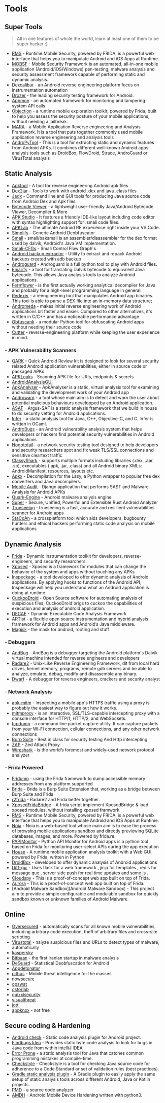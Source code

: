 # Tools

## Super Tools
> All in one features of whole the world, learn at least one of them to be super hacker :)

* [RMS](https://github.com/m0bilesecurity/RMS-Runtime-Mobile-Security) - Runtime Mobile Security, powered by FRIDA, is a powerful web interface that helps you to manipulate Android and iOS Apps at Runtime.
* [MOBSF](https://github.com/MobSF/Mobile-Security-Framework-MobSF) - Mobile Security Framework is an automated, all-in-one mobile application (Android/iOS/Windows) pen-testing, malware analysis and security assessment framework capable of performing static and dynamic analysis.
* [Dexcalibur](https://github.com/FrenchYeti/dexcalibur) - an Android reverse engineering platform focus on instrumentation automation
* [Drozer](https://github.com/FSecureLABS/drozer) - the leading security testing framework for Android.
* [Appmon](https://github.com/dpnishant/appmon) -  an automated framework for monitoring and tampering system API calls
* [Objection](https://github.com/sensepost/objection) - a runtime mobile exploration toolkit, powered by Frida, built to help you assess the security posture of your mobile applications, without needing a jailbreak.
* [MARA](https://github.com/xtiankisutsa/MARA_Framework) - a Mobile Application Reverse engineering and Analysis Framework. It is a tool that puts together commonly used mobile application reverse engineering and analysis tools
* [AndroPyTool](https://github.com/alexMyG/AndroPyTool) - This is a tool for extracting static and dynamic features from Android APKs. It combines different well-known Android apps analysis tools such as DroidBox, FlowDroid, Strace, AndroGuard or VirusTotal analysis

## Static Analysis
* [Apktool](https://ibotpeaches.github.io/Apktool/) - A tool for reverse engineering Android apk files
* [Dex2jar](https://github.com/pxb1988/dex2jar) - Tools to work with android .dex and java .class files
* [Jadx](https://github.com/skylot/jadx) - Command line and GUI tools for producing Java source code from Android Dex and Apk files
* [Bytecode Viewer](https://github.com/Konloch/bytecode-viewer) - a lightweight user-friendly Java/Android Bytecode Viewer, Decompiler & More
* [APK Studio](https://github.com/vaibhavpandeyvpz/apkstudio) - It features a friendly IDE-like layout including code editor with syntax highlighting support for .smali code files.
* [APKLab](https://github.com/APKLab/APKLab) - The ultimate Android RE experience right inside your VS Code.
* [Simplify](https://github.com/CalebFenton/simplify) - Generic Android Deobfuscator
* [Smali](https://github.com/JesusFreke/smali) - smali/baksmali is an assembler/disassembler for the dex format used by dalvik, Android's Java VM implementation.
* [Smali-CFGs](https://github.com/EugenioDelfa/Smali-CFGs) - Smali Control Flow Graph's
* [Android backup extractor](https://github.com/nelenkov/android-backup-extractor) - Utility to extract and repack Android backups created with adb backup
* [Androguard](https://github.com/androguard/androguard) - Androguard is a full python tool to play with Android files.
* [Enjarify](https://github.com/Storyyeller/enjarify) - a tool for translating Dalvik bytecode to equivalent Java bytecode. This allows Java analysis tools to analyze Android applications.
* [Fernflower](https://github.com/fesh0r/fernflower) -  is the first actually working analytical decompiler for Java and probably for a high-level programming language in general.
* [Redexer](https://github.com/plum-umd/redexer) - a reengineering tool that manipulates Android app binaries. This tool is able to parse a DEX file into an in-memory data structure;
* [Andromeda](https://github.com/secrary/Andromeda) - makes initial reverse engineering work of Android applications bit faster and easier. Compared to other alternatives, it's written in C/C++ and has a noticeable performance advantage
* [Obfuscapk](https://github.com/ClaudiuGeorgiu/Obfuscapk) - a modular Python tool for obfuscating Android apps without needing their source code
* [Cutter](https://cutter.re/) - reverse-engineering platform while keeping the user experience in mind.

### - APK Vulnerability Scanners
* [QARK](https://github.com/linkedin/qark) - Quick Android Review kit is designed to look for several security related Android application vulnerabilities, either in source code or packaged APKs
* [APKLeaks](https://github.com/dwisiswant0/apkleaks) - Scanning APK file for URIs, endpoints & secrets.
* [AndroidAnalysisGUI](https://github.com/honeynet/apkinspector/) 
* [ApkAnalyser](https://github.com/sonyxperiadev/ApkAnalyser) - ApkAnalyser is a static, virtual analysis tool for examining and validating 
the development work of your Android app
* [Androwarn](https://github.com/maaaaz/androwarn/) - a tool whose main aim is to detect and warn the user about potential malicious behaviours developped by an Android application.
* [ASAF](http://pag.arguslab.org/argus-saf) - Argus-SAF is a static analysis framework that we build in house to do security vetting for Android applications.
* [Infer](https://github.com/facebook/infer) - a static analysis tool for Java, C++, Objective-C, and C. Infer is written in OCaml.
* [AndroBugs](https://github.com/AndroBugs/AndroBugs_Framework) - an Android vulnerability analysis system that helps developers or hackers find potential security vulnerabilities in Android applications
* [Nogotofail](https://github.com/google/nogotofail) - a network security testing tool designed to help developers and security researchers spot and fix weak TLS/SSL connections and sensitive cleartext traffic
* [ClassyShark](https://github.com/google/android-classyshark) -  supports multiple formats including libraries (.dex, .aar, .so), executables (.apk, .jar, .class) and all Android binary XMLs: AndroidManifest, resources, layouts etc.
* [Apkx](https://github.com/b-mueller/apkx) - Decompilation for the Lazy, a Python wrapper to popular free dex converters and Java decompilers.
* [Mobile Audit](https://github.com/mpast/mobileAudit) - Django application that performs SAST and Malware Analysis for Android APKs
* [Quark-Engine](https://github.com/quark-engine/quark-engine) - Android malware analysis engine
* [Super](https://github.com/SUPERAndroidAnalyzer/super) - Secure, Unified, Powerful and Extensible Rust Android Analyzer
* [Trueseeing](https://github.com/monolithworks/trueseeing) - trueseeing is a fast, accurate and resillient vulnerabilities scanner for Android apps
* [StaCoAn](https://github.com/vincentcox/StaCoAn) - a crossplatform tool which aids developers, bugbounty hunters and ethical hackers performing static code analysis on mobile applications

## Dynamic Analysis
* [Frida](https://frida.re/) - Dynamic instrumentation toolkit for developers, reverse-engineers, and security researchers.
* [Xposed](https://repo.xposed.info/module/de.robv.android.xposed.installer) - Xposed is a framework for modules that can change the behavior of the system and apps without touching any APKs
* [Inspeckage](https://github.com/ac-pm/Inspeckage) - a tool developed to offer dynamic analysis of Android applications. By applying hooks to functions of the Android API, Inspeckage will help you understand what an Android application is doing at runtime
* [CuckooDroid](https://github.com/idanr1986/cuckoo-droid) - Open Source software for automating analysis of suspicious files, CuckooDroid brigs to cuckoo the capabilities of execution and analysis of android application.
* [DECAF](https://github.com/decaf-project/DECAF) - Dynamic Executable Code Analysis Framework
* [ARTist](https://artist.cispa.saarland/) - a flexible open source instrumentation and hybrid analysis framework for Android apps and Android’s Java middleware.
* [Magisk](https://forum.xda-developers.com/t/magisk-the-magic-mask-for-android.3473445/) - the mask for android, rooting and stuff
### - Debuggers
* [AndBug](https://github.com/swdunlop/AndBug) - AndBug is a debugger targeting the Android platform's Dalvik virtual machine intended for reverse engineers and developers
* [Radare2](https://github.com/radareorg/radare2) - Unix-Like Reverse Engineering Framework, dit from local hard drives, kernel memory, programs, remote gdb servers and be able to analyze, emulate, debug, modify and disassemble any binary.
* [Dwarf](https://github.com/iGio90/Dwarf) - A debugger for reverse engineers, crackers and security analyst
### - Network Analysis
* [apk-mitm](https://github.com/shroudedcode/apk-mitm) - Inspecting a mobile app's HTTPS traffic using a proxy is probably the easiest way to figure out how it works.
* [mitmproxy](https://github.com/mitmproxy/mitmproxy) - is an interactive, SSL/TLS-capable intercepting proxy with a console interface for HTTP/1, HTTP/2, and WebSockets.
* [tcpdump](https://www.androidtcpdump.com/) - a command line packet capture utility. It can capture packets from your Wi-Fi connection, cellular connections, and any other network connections 
* [Burp Suite](https://portswigger.net/burp) - Best in class for security testing And Http intercepting
* [ZAP](https://www.zaproxy.org/) - Zed Attack Proxy
* [Wireshark](https://www.wireshark.org/download.html) - is the world’s foremost and widely-used network protocol analyzer
### - Frida Powered
* [Fridump](https://github.com/Nightbringer21/fridump) - using the Frida framework to dump accessible memory addresses from any platform supported
* [Brida](https://github.com/federicodotta/Brida) - Brida is a Burp Suite Extension that, working as a bridge between Burp Suite and Frida
* [r2frida](https://github.com/nowsecure/r2frida) - Radare2 and Frida better together.
* [XposedFridaBridge](https://github.com/monkeylord/XposedFridaBridge) - A frida script implement XposedBridge & load xposed modules, without installing xposed framwork.
* [RMS](https://github.com/m0bilesecurity/RMS-Runtime-Mobile-Security) - Runtime Mobile Security, powered by FRIDA, is a powerful web interface that helps you to manipulate Android and iOS Apps at Runtime.
* [Noia](https://github.com/0x742/noia) - Noia is a web-based tool whose main aim is to ease the process of browsing mobile applications sandbox and directly previewing SQLite databases, images, and more. Powered by frida.re.
* [PAPIMonitor](https://github.com/Dado1513/PAPIMonitor) - Python API Monitor for Android apps is a python tool based on Frida for monitoring user-select APIs during the app execution
* [House](https://github.com/nccgroup/house) - A runtime mobile application analysis toolkit with a Web GUI, powered by Frida, written in Python
* [DroidBox](https://github.com/pjlantz/droidbox) - developed to offer dynamic analysis of Android applications
* [Diff-gui](https://github.com/antojoseph/diff-gui) - Uses flask for a web framework , jinja for templates , redis for message que , server side push for real time updates and some js .
* [Cloudspy](https://github.com/frida/cloudspy) - This is a proof-of-concept web app built on top of Frida.
* [Aurora](https://github.com/frida/aurora) - This is a proof-of-concept web app built on top of Frida.
* [Android Malware Sandbox](Android Malware Sandbox) - This project aim to provide a simple configurable and modulable sandbox for quickly sandbox known or unknown families of Android Malware.

## Online 
* [Oversecured](https://oversecured.com/) -  automatically scans for all known mobile vulnerabilities, including arbitrary code execution, theft of arbitrary files and cross-site scripting
* [Virustotal](https://www.virustotal.com/gui/) - nalyze suspicious files and URLs to detect types of malware, automatically
* [kaspersky](https://opentip.kaspersky.com/) 
* [Bitbaan](https://lab.bitbaan.com/en/home) - the first iranian startup in malware analysis
* [DeGuard](http://apk-deguard.com/) - Statistical Deobfuscation for Android
* [Appdetonator](https://appdetonator.run/) 
* [pithus](https://beta.pithus.org/) - Mobile threat intelligence for the masses
* [nowsecure](https://www.nowsecure.com/blog/2017/09/19/announcing-nowsecure-lab-automated/) 
* [opswat](https://metadefender.opswat.com/?lang=en) 
* [ostorlab](https://www.ostorlab.co/) 
* [quixxisecurity](https://quixxisecurity.com/) 
* [visualthreat](https://www.visualthreat.com/UIupload.action) 
* [jotti](https://virusscan.jotti.org/) 
* [appknox](https://www.appknox.com/) - not free

## Secure coding & Hardening
* [Android check](https://github.com/noveogroup/android-check) - Static code analysis plugin for Android project.
* [Findbugs Idea](https://plugins.jetbrains.com/plugin/3847-findbugs-idea) - Provides static byte code analysis to look for bugs in Java code from within IntelliJ IDEA
* [Error Prone](https://github.com/google/error-prone) - a static analysis tool for Java that catches common programming mistakes at compile-time.
* [Checkstyle](https://github.com/checkstyle/checkstyle) - Checkstyle is a tool for checking Java source code for adherence to a Code Standard or set of validation rules (best practices).
* [Gradle static analysis plugin](https://github.com/novoda/gradle-static-analysis-plugin) - A Gradle plugin to easily apply the same setup of static analysis tools across different Android, Java or Kotlin projects.
* [PMD](https://github.com/pmd/pmd) - a source code analyzer
* [AMDH](https://github.com/SecTheTech/AMDH) - Android Mobile Device Hardening written with python3.





